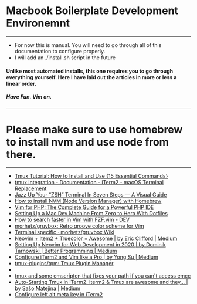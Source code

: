 # Macbook Boilerplate Development Environemnt
---
- For now this is manual. You will need to go through all of this documentation to configure properly.
- I will add an ./install.sh script in the future
#### Unlike most automated installs, this one requires you to go through everything yourself. Here I have laid out the articles in more or less a linear order. 
##### Have Fun. Vim on.
---
# Please make sure to use homebrew to install nvm and use node from there. 
---
- [Tmux Tutorial: How to Install and Use {15 Essential Commands}](https://phoenixnap.com/kb/tmux-tutorial-install-commands)
- [tmux Integration - Documentation - iTerm2 - macOS Terminal Replacement](https://iterm2.com/documentation-tmux-integration.html)
- [Jazz Up Your “ZSH” Terminal In Seven Steps — A Visual Guide](https://www.freecodecamp.org/news/jazz-up-your-zsh-terminal-in-seven-steps-a-visual-guide-e81a8fd59a38/)
- [How to install NVM (Node Version Manager) with Homebrew](https://www.wdiaz.org/how-to-install-nvm-with-homebrew/)
- [Vim for PHP: The Complete Guide for a Powerful PHP IDE](https://thevaluable.dev/vim-php-ide/)
- [Setting Up a Mac Dev Machine From Zero to Hero With Dotfiles](https://code.tutsplus.com/tutorials/setting-up-a-mac-dev-machine-from-zero-to-hero-with-dotfiles--net-35449)
- [How to search faster in Vim with FZF.vim - DEV](https://dev.to/iggredible/how-to-search-faster-in-vim-with-fzf-vim-36ko)
- [morhetz/gruvbox: Retro groove color scheme for Vim](https://github.com/morhetz/gruvbox)
- [Terminal specific · morhetz/gruvbox Wiki](https://github.com/morhetz/gruvbox/wiki/Terminal-specific)
- [Neovim + Item2 + Truecolor = Awesome | by Eric Clifford | Medium](https://medium.com/@ericclifford/neovim-item2-truecolor-awesome-70b975516849)
- [Setting Up Neovim for Web Development in 2020 | by Dominik Tarnowski | Better Programming | Medium](https://medium.com/better-programming/setting-up-neovim-for-web-development-in-2020-d800de3efacd)
- [Configure iTerm2 and Vim like a Pro | by Yong Su | Medium](https://medium.com/@jeantimex/how-to-configure-iterm2-and-vim-like-a-pro-on-macos-e303d25d5b5c)
- [tmux-plugins/tpm: Tmux Plugin Manager](https://github.com/tmux-plugins/tpm)
- 
- [tmux and some emscripten that fixes your path if you can't access emcc](https://gist.githubusercontent.com/integrate-your-mind/49abe9d14c1200b093313b46613558fa/raw/fdfd0adfe30620fcd2cd85ae6a21792857718412/startup%2520command%2520for%2520emscripten)
- [Auto-Starting Tmux in iTerm2. Iterm2 & Tmux are awesome and they… | by Sašo Matejina | Medium](https://medium.com/@sasom/auto-starting-tmux-in-iterm2-4276182d452a)
- [Configure left alt meta key in iTerm2](https://stackoverflow.com/questions/196357/making-iterm-to-translate-meta-key-in-the-same-way-as-in-other-oses)
